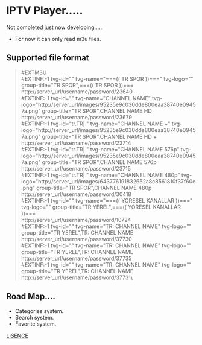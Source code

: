# IPTV Player.....

Not completed just now developing.....
* For now it can only read m3u files.

## Supported file format

>#EXTM3U\
>#EXTINF:-1 tvg-id="" tvg-name="===((  TR SPOR  ))===" tvg-logo="" group-title="TR SPOR",===((  TR SPOR  ))===\
>http://server_url/username/password/23640\
>#EXTINF:-1 tvg-id="" tvg-name="CHANNEL NAME" tvg-logo="http://server_url/images/95235e9c030dde800eaa38740e09457a.png" group-title="TR SPOR",CHANNEL NAME  HD\
>http://server_url/username/password/23679\
>#EXTINF:-1 tvg-id="tr.TR| " tvg-name="CHANNEL NAME +" tvg-logo="http://server_url/images/95235e9c030dde800eaa38740e09457a.png" group-title="TR SPOR",CHANNEL NAME HD +\
>http://server_url/username/password/23714\
>#EXTINF:-1 tvg-id="tr.TR| " tvg-name="CHANNEL NAME 576p" tvg-logo="http://server_url/images/95235e9c030dde800eaa38740e09457a.png" group-title="TR SPOR",CHANNEL NAME 576p\
>http://server_url/username/password/23715\
>#EXTINF:-1 tvg-id="tr.TR| " tvg-name="CHANNEL NAME 480p" tvg-logo="http://server_url/images/643776191832652a8c8561810f37f60e.png" group-title="TR SPOR",CHANNEL NAME 480p\
>http://server_url/username/password/30418\
>#EXTINF:-1 tvg-id="" tvg-name="===(( YORESEL KANALLAR ))===" tvg-logo="" group-title="TR  YEREL",===(( YORESEL KANALLAR ))===\
>http://server_url/username/password/10724\
>#EXTINF:-1 tvg-id="" tvg-name="TR: CHANNEL NAME" tvg-logo="" group-title="TR  YEREL",TR: CHANNEL NAME\
>http://server_url/username/password/37730\
>#EXTINF:-1 tvg-id="" tvg-name="TR: CHANNEL NAME" tvg-logo="" group-title="TR  YEREL",TR: CHANNEL NAME\
>http://server_url/username/password/37735\
>#EXTINF:-1 tvg-id="" tvg-name="TR: CHANNEL NAME" tvg-logo="" group-title="TR  YEREL",TR: CHANNEL NAME\
>http://server_url/username/password/37731\

## Road Map....
* Categories system.
* Search system.
* Favorite system.

[LISENCE](https://github.com/broscr/IPTV-Player/blob/master/LICENSE)
